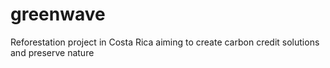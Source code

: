 # greenwave
Reforestation project in Costa Rica aiming to create carbon credit solutions and preserve nature
